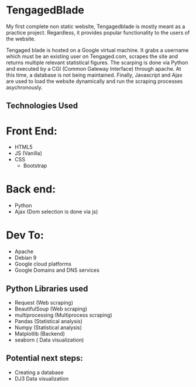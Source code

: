 # TengagedBlade


My first complete non static website, Tengagedblade is mostly meant as a practice project. 
Regardless, it provides popular functionality to the users of the website. 

Tengaged blade is hosted on a Google virtual machine. It grabs a username which must be an existing user on Tengaged.com, 
scrapes the site and returns multiple relevant statistical figures. The scarping is done via Python and executed by a
CGI (Common Gateway Interface) through apache. At this time, a database is not being maintained. Finally, Javascript and Ajax are used to load the website dynamically and run the scraping processes asychronously. 

## Technologies Used

# Front End: 

* HTML5
* JS (Vanilla) 
* CSS 
  * Bootstrap 

# Back end: 
* Python 
* Ajax  (Dom selection is done via js)

# Dev To: 
* Apache
* Debian 9
* Google cloud platforms
* Google Domains and DNS services


## Python Libraries used

* Request  (Web scraping)
* BeautifulSoup (Web scraping)
* multiprocessing (Multiprocess scraping)
* Pandas (Statistical analysis)
* Numpy (Statistical analysis)
* Matplotlib (Backend) 
* seaborn ( Data visualization)




## Potential next steps:
* Creating a database
* DJ3 Data visualization 
 
